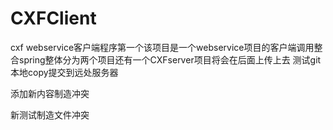 # CXFClient
cxf webservice客户端程序第一个该项目是一个webservice项目的客户端调用整合spring整体分为两个项目还有一个CXFserver项目将会在后面上传上去
测试git本地copy提交到远处服务器

添加新内容制造冲突



新测试制造文件冲突

